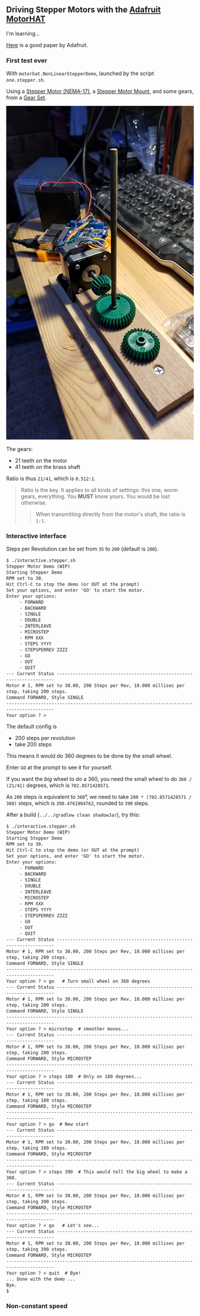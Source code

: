 ## Driving Stepper Motors with the [Adafruit MotorHAT](https://www.adafruit.com/product/2348)

I'm learning...

[Here](https://learn.adafruit.com/adafruit-dc-and-stepper-motor-hat-for-raspberry-pi/using-stepper-motors) is a good paper by Adafruit.

### First test ever
With `motorhat.NonLinearStepperDemo`, launched by the script `one.stepper.sh`.

Using a [Stepper Motor (NEMA-17)](https://www.adafruit.com/product/324), a [Stepper Motor Mount](https://www.adafruit.com/product/1297), and some gears, from a [Gear Set](https://www.allelectronics.com/item/gr-86/4-gear-set/1.html).

![Config 01](./docimg/01.jpg)

The gears:
- 21 teeth on the motor
- 41 teeth on the brass shaft

Ratio is thus `21/41`, which is `0.512:1`.

> Ratio is the key. It applies to all kinds of settings: this one, worm gears, everything. You **MUST** know yours. You would be lost otherwise.
>> When transmitting directly from the motor's shaft, the ratio is `1:1`.
>

### Interactive interface
Steps per Revolution can be set from `35` to `200` (default is `200`).

```
$ ./interactive.stepper.sh 
Stepper Motor Demo (WIP)
Starting Stepper Demo
RPM set to 30.
Hit Ctrl-C to stop the demo (or OUT at the prompt)
Set your options, and enter 'GO' to start the motor.
Enter your options:
     - FORWARD
     - BACKWARD
     - SINGLE
     - DOUBLE
     - INTERLEAVE
     - MICROSTEP
     - RPM XXX
     - STEPS YYYY
     - STEPSPERREV ZZZZ
     - GO
     - OUT
     - QUIT
--- Current Status ---------------------------------------------------------------------
Motor # 1, RPM set to 30.00, 200 Steps per Rev, 10.000 millisec per step, taking 200 steps.
Command FORWARD, Style SINGLE 
----------------------------------------------------------------------------------------
Your option ? > 
```
The default config is
- 200 steps per revolution
- take 200 steps

This means it would do 360 degrees to be done by the small wheel.

Enter `GO` at the prompt to see it for yourself.

If you want the _big_ wheel to do a 360, you need the small wheel to do `360 / (21/41)` degrees,
which is `702.8571428571`. 

As `200` steps is equivalent to `360`&deg;, we need to take `200 * (702.8571428571 / 360)` steps,
 which is `390.4761904762`, rounded to `390` steps.
 
After a build (`../../gradlew clean shadowJar`), try this:
```
$ ./interactive.stepper.sh 
Stepper Motor Demo (WIP)
Starting Stepper Demo
RPM set to 30.
Hit Ctrl-C to stop the demo (or OUT at the prompt)
Set your options, and enter 'GO' to start the motor.
Enter your options:
     - FORWARD
     - BACKWARD
     - SINGLE
     - DOUBLE
     - INTERLEAVE
     - MICROSTEP
     - RPM XXX
     - STEPS YYYY
     - STEPSPERREV ZZZZ
     - GO
     - OUT
     - QUIT
--- Current Status ---------------------------------------------------------------------
Motor # 1, RPM set to 30.00, 200 Steps per Rev, 10.000 millisec per step, taking 200 steps.
Command FORWARD, Style SINGLE 
----------------------------------------------------------------------------------------
Your option ? > go   # Turn small wheel on 360 degrees
--- Current Status ---------------------------------------------------------------------
Motor # 1, RPM set to 30.00, 200 Steps per Rev, 10.000 millisec per step, taking 200 steps.
Command FORWARD, Style SINGLE 
----------------------------------------------------------------------------------------
Your option ? > microstep  # smoother moves...
--- Current Status ---------------------------------------------------------------------
Motor # 1, RPM set to 30.00, 200 Steps per Rev, 10.000 millisec per step, taking 200 steps.
Command FORWARD, Style MICROSTEP 
----------------------------------------------------------------------------------------
Your option ? > steps 100  # Only on 180 degrees...
--- Current Status ---------------------------------------------------------------------
Motor # 1, RPM set to 30.00, 200 Steps per Rev, 10.000 millisec per step, taking 100 steps.
Command FORWARD, Style MICROSTEP 
----------------------------------------------------------------------------------------
Your option ? > go  # New start
--- Current Status ---------------------------------------------------------------------
Motor # 1, RPM set to 30.00, 200 Steps per Rev, 10.000 millisec per step, taking 100 steps.
Command FORWARD, Style MICROSTEP 
----------------------------------------------------------------------------------------
Your option ? > steps 390  # This would tell the big wheel to make a 360.
--- Current Status ---------------------------------------------------------------------
Motor # 1, RPM set to 30.00, 200 Steps per Rev, 10.000 millisec per step, taking 390 steps.
Command FORWARD, Style MICROSTEP 
----------------------------------------------------------------------------------------
Your option ? > go   # Let's see...
--- Current Status ---------------------------------------------------------------------
Motor # 1, RPM set to 30.00, 200 Steps per Rev, 10.000 millisec per step, taking 390 steps.
Command FORWARD, Style MICROSTEP 
----------------------------------------------------------------------------------------
Your option ? > quit  # Bye!
... Done with the demo ...
Bye.
$
``` 

### Non-constant speed
